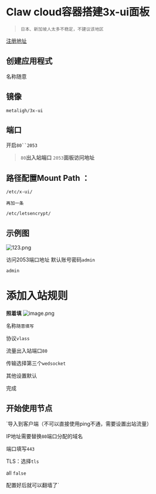 # Claw cloud容器搭建3x-ui面板
>`日本、新加坡人太多不稳定，不建议该地区`


[注册地址](https://console.run.claw.cloud/signin?link=WQSAZFMXPOVF)

## 创建应用程式
名称随意

## 镜像

```
metaligh/3x-ui
```

## 端口
开启`80``2053`
>`80`**出入站端口**
>`2053`**面板访问地址**

## 路径配置Mount Path ：
```
/etc/x-ui/
```

`再加一条`
```
/etc/letsencrypt/
```

## 示例图
![123.png](https://img.996399.xyz/file/1745946057497_123.png)

访问2053端口地址
默认账号密码`admin`
```
admin
```

# 添加入站规则
**照着填**
![image.png](https://img.996399.xyz/file/1745946297054_image.png)

名称`随意填写`

协议`vlass`

流量出入站端口`80`

传输选择第三个`wedsocket`

其他设置默认

完成

## 开始使用节点

`导入到客户端（不可以直接使用ping不通，需要设置出站流量）

IP地址需要替换`80`端口分配的域名

端口填写`443`

TLS：选择`tls`

all `false`

配置好后就可以翻墙了`



